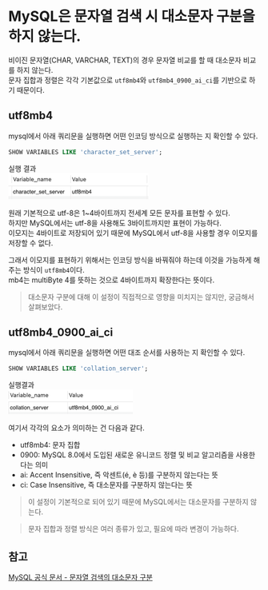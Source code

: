 # MySQL은 문자열 검색 시 대소문자 구분을 하지 않는다.

비이진 문자열(CHAR, VARCHAR, TEXT)의 경우 문자열 비교를 할 때 대소문자 비교를 하지 않는다.  
문자 집합과 정렬은 각각 기본값으로 `utf8mb4`와 `utf8mb4_0900_ai_ci`를 기반으로 하기 때문이다.  

## utf8mb4
mysql에서 아래 쿼리문을 실행하면 어떤 인코딩 방식으로 실행하는 지 확인할 수 있다.

```sql
SHOW VARIABLES LIKE 'character_set_server';
```
실행 결과  
![character_set_server.png](image/character_set_server.png)

원래 기본적으로 utf-8은 1~4바이트까지 전세계 모든 문자를 표현할 수 있다.  
하지만 MySQL에서는 utf-8을 사용해도 3바이트까지만 표현이 가능하다.  
이모지는 4바이트로 저장되어 있기 때문에 MySQL에서 utf-8을 사용할 경우 이모지를 저장할 수 없다.  

그래서 이모지를 표현하기 위해서는 인코딩 방식을 바꿔줘야 하는데 이것을 가능하게 해주는 방식이 `utf8mb4`이다.  
mb4는 multiByte 4를 뜻하는 것으로 4바이트까지 확장한다는 뜻이다.  

> 대소문자 구분에 대해 이 설정이 직접적으로 영향을 미치지는 않지만, 궁금해서 살펴보았다.



## utf8mb4_0900_ai_ci
mysql에서 아래 쿼리문을 실행하면 어떤 대조 순서를 사용하는 지 확인할 수 있다.
```sql
SHOW VARIABLES LIKE 'collation_server';
```
실행결과  
![collation_server.png](image/collation_server.png)

여기서 각각의 요소가 의미하는 건 다음과 같다.  
- utf8mb4: 문자 집합
- 0900: MySQL 8.0에서 도입된 새로운 유니코드 정렬 및 비교 알고리즘을 사용한다는 의미
- ai: Accent Insensitive, 즉 악센트(é, è 등)를 구분하지 않는다는 뜻
- ci: Case Insensitive, 즉 대소문자를 구분하지 않는다는 뜻

> 이 설정이 기본적으로 되어 있기 때문에 MySQL에서는 대소문자를 구분하지 않는다.

> 문자 집합과 정렬 방식은 여러 종류가 있고, 필요에 따라 변경이 가능하다.
## 참고

[MySQL 공식 문서 - 문자열 검색의 대소문자 구분](https://dev.mysql.com/doc/refman/8.4/en/case-sensitivity.html)
